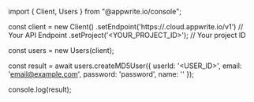 import { Client, Users } from "@appwrite.io/console";

const client = new Client()
    .setEndpoint('https://<REGION>.cloud.appwrite.io/v1') // Your API Endpoint
    .setProject('<YOUR_PROJECT_ID>'); // Your project ID

const users = new Users(client);

const result = await users.createMD5User({
    userId: '<USER_ID>',
    email: 'email@example.com',
    password: 'password',
    name: '<NAME>'
});

console.log(result);
